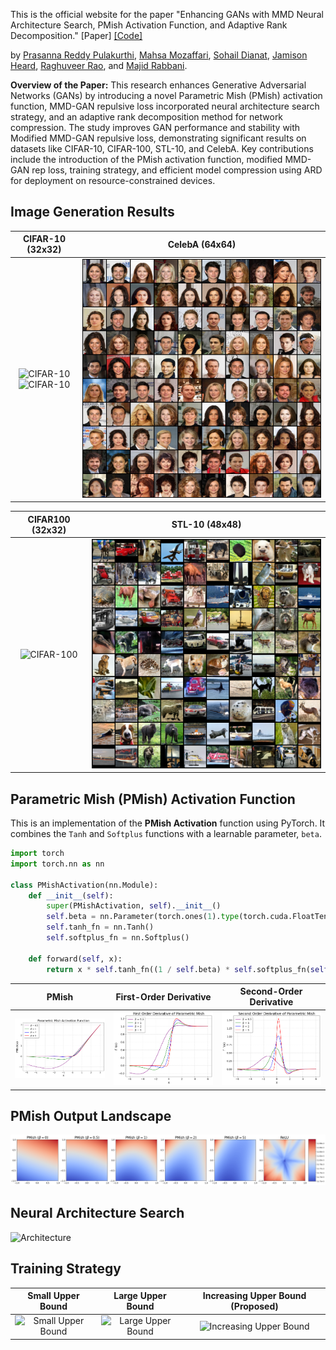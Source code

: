 This is the official website for the paper "Enhancing GANs with MMD Neural Architecture Search, PMish Activation Function, and Adaptive Rank Decomposition." [Paper] [[Code]](https://github.com/PrasannaPulakurthi/MMD-NAS-Plus)

by [Prasanna Reddy Pulakurthi](https://prasannapulakurthi.com/), [Mahsa Mozaffari](https://mahsamozaffari.com/), [Sohail Dianat](https://www.rit.edu/directory/sadeee-sohail-dianat), [Jamison Heard](https://www.rit.edu/directory/jrheee-jamison-heard), [Raghuveer Rao](https://ieeexplore.ieee.org/author/37281258600), and [Majid Rabbani](https://www.rit.edu/directory/mxreee-majid-rabbani).

**Overview of the Paper:** This research enhances Generative Adversarial Networks (GANs) by introducing a novel Parametric Mish (PMish) activation function, MMD-GAN repulsive loss incorporated neural architecture search strategy, and an adaptive rank decomposition method for network compression. The study improves GAN performance and stability with Modified MMD-GAN repulsive loss, demonstrating significant results on datasets like CIFAR-10, CIFAR-100, STL-10, and CelebA. Key contributions include the introduction of the PMish activation function, modified MMD-GAN rep loss, training strategy, and efficient model compression using ARD for deployment on resource-constrained devices.

## Image Generation Results

| CIFAR-10 (32x32) | CelebA (64x64) |
| :---: | :---: |
| <img src="assets/Sec6_Results/Cifar10_Classified.png" title="CIFAR-10"/> <br> <img src="assets/Sec6_Results/Cifar10_Grid.png" title="CIFAR-10"/> | <img src="assets/Sec6_Results/CelebA_Grid.png" title="CelebA"/> |

| CIFAR100 (32x32) | STL-10 (48x48) |
| :---: | :---: |
| <img src="assets/Sec6_Results/Cifar100_Grid.png" title="CIFAR-100" /> | <img src="assets/Sec6_Results/STL10_Grid.png" title="STL-10"/> |

## Parametric Mish (PMish) Activation Function
This is an implementation of the **PMish Activation** function using PyTorch. It combines the `Tanh` and `Softplus` functions with a learnable parameter, `beta`.

```python
import torch
import torch.nn as nn

class PMishActivation(nn.Module): 
    def __init__(self): 
        super(PMishActivation, self).__init__() 
        self.beta = nn.Parameter(torch.ones(1).type(torch.cuda.FloatTensor))  # Learnable parameter beta
        self.tanh_fn = nn.Tanh()
        self.softplus_fn = nn.Softplus()
        
    def forward(self, x): 
        return x * self.tanh_fn((1 / self.beta) * self.softplus_fn(self.beta * x))
```

| PMish | First-Order Derivative | Second-Order Derivative |
| :---: | :---: | :---: |
|<img src="assets/Sec3C_PMish/PMish.png"/> | <img src="assets/AppB/first_derivative_pmish.png"/> | <img src="assets/AppB/second_derivative_pmish.png"/> |

## PMish Output Landscape
<img src="assets/Sec3C_PMish/landscape_pmish.png"/> 

## Neural Architecture Search
![Architecture](assets/Sec3B_Arch/Arch.png)

## Training Strategy

| Small Upper Bound | Large Upper Bound | Increasing Upper Bound (Proposed) |
| :---: | :---: | :---: |
|<img src="assets/Sec3A_Loss/training_animation_R2.gif" title="Small Upper Bound"/> | <img src="assets/Sec3A_Loss/training_animation_R8.gif" title="Large Upper Bound" /> | <img src="assets/Sec3A_Loss/training_animation_R2_8.gif" title="Increasing Upper Bound"/> |

